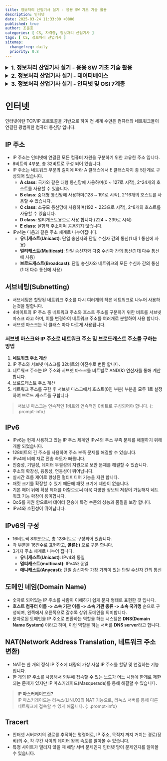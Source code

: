 ```yaml
---
title: 정보처리 산업기사 실기 - 응용 SW 기초 기술 활용
description: 인터넷
date: 2025-03-24 11:33:00 +0800
published: true
author: 조준호
categories: [ CS, 자격증, 정보처리 산업기사 ]
tags: [ CS, 정보처리 산업기사 ]
sitemap:
  changefreq: daily
  priority: 0.8
---
```



<style>
  summary {
    cursor: pointer;
    font-size: 18px;
    font-weight: bold;
  }
  details li {
    list-style: none;
  }
</style>
<details>
  <summary>1. 정보처리 산업기사 실기 - 응용 SW 기초 기술 활용</summary>
  <ul>
    <li><a href="https://whwnsgh0258.github.io/posts/27">1-1. 운영체제의 개념</a></li>
    <li><a href="https://whwnsgh0258.github.io/posts/28">1-2. 스케줄링</a></li>
  </ul>
</details>
<details>
  <summary>2. 정보처리 산업기사 실기 - 데이터베이스</summary>
  <ul>
    <li><a href="https://whwnsgh0258.github.io/posts/29">2-1. 데이터베이스</a></li>
  </ul>
</details>
<details>
  <summary>3. 정보처리 산업기사 실기 - 인터넷 및 OSI 7계층</summary>
  <ul>
    <li><a href="https://whwnsgh0258.github.io/posts/30">3-1. 인터넷</a></li>
    <li><a href="https://whwnsgh0258.github.io/posts/31">3-1. OSI 7계층</a></li>
  </ul>
</details>

# 인터넷

인터넷이란 TCP/IP 프로토콜을 기반으로 하여 전 세계 수만은 컴퓨터와 네트워크들이 연결된 광범위한 컴퓨터 통신망 입니다.

## IP 주소

- IP 주소는 인터넷에 연결된 모든 컴퓨터 자원을 구분하기 위한 고유한 주소 입니다.
- 8비트씩 4부분, 총 32비트로 구성 되어 있습니다.
- IP 주소는 네트워크 부분의 길이에 따라 A 클래스에서 E 클래스까지 총 5단계로 구성되어 있습니다.
  - **A class**: 국가와 같은 대형 통신망에 사용하며(0 ~ 127로 시작), 2^24개의 호스트를 사용할 수 있습니다.
  - **B class**: 중대형 통신망에 사용하며(128 ~ 191로 시작), 2^16개의 호스트를 사용할 수 있습니다.
  - **C class**: 소규모 통신망에 사용하며(192 ~ 223으로 시작), 2^8개의 호스트를 사용할 수 있습니다.
  - **D class**: 멀티개스트용으로 사용 합니다.(224 ~ 239로 시작)
  - **E class**: 실험적 주소이며 공용되지 않습니다.
- IPv4는 다음과 같은 주소 체계로 나누어집니다.
  - **유니캐스트(Unicast)**: 단일 송신자와 단일 수신자 간의 통신(1 대 1 통신에 사용)
  - **멀티캐스트(Multicast)**: 단일 송신자와 다중 수신자 간의 통신(1 대 다수 통신에 사용)
  - **브로드캐스트(Broadcast)**: 단일 송신자와 네트워크의 모든 수신자 간의 통신(1 대 다수 통신에 사용)

## 서브네팅(Subnetting)

- 서브네팅은 할당된 네트워크 주소를 다시 여러개의 작은 네트워크로 나누어 사용하는것을 말합니다.
- 4바이트의 IP 주소 중 네트워크 주소와 호스트 주소를 구분하기 위한 비트를 서브넷 마스크 라고 하며, 이를 변경하여 네트워크 주소를 여러개로 분할하여 사용 합니다.
- 서브넷 마스크는 각 클래스 마다 다르게 사용됩니다.

### 서브넷 마스크와 IP 주소로 네트워크 주소 및 브로드캐스트 주소를 구하는 방법

1. **네트워크 주소 계산**
  1. IP 주소와 서브넷 마스크를 32비트의 이진수로 변환 합니다.
  2. 네트워크 주소는 IP 주소와 서브넷 마스크를 비트별로 AND(&) 연산자를 통해 계산 합니다.
2. 브로드캐스트 주소 계산
  1. 네트워크 주소를 구한 후 서브넷 마스크에서 호스트(0인 부분) 부분을 모두 1로 설정 하여 브로드 캐스트를 구합니다

> 서브넷 마스크는 연속적인 1비트와 연속적인 0비트로 구성되어야 합니다.
> {: .prompt-info}

## IPv6

- IPv6는 현재 사용하고 있는 IP 주소 체계인 IPv4의 주소 부족 문제를 해결하기 위해 개발 되었습니다.
- 128비트의 긴 주소를 사용하여 주소 부족 문제를 해결할 수 있습니다.
- IPv4에 비해 자료 전송 속도가 빠릅니다.
- 인증성, 기밀성, 데이터 무결성의 지원으로 보안 문제를 해결할 수 있습니다.
- 주소의 확장성, 융통성, 연동성이 뛰어납니다.
- 실시간 흐름 제어로 향상된 멀티미디어 기능을 지원 합니다.
- 패킷 크기를 확장할 수 있기 때문에 패킷 크기에 제한이 없습니다.
- 기본 헤더 뒤에 확장 헤더를 더함으로써 더욱 다양한 정보의 저장이 가능해져 네트워크 기능 확장이 용이합니다.
- QoS를 지원 함으로써 데이터 전송에 특정 수준의 성능과 품질을 보장 합니다.
- IPv4와 호환성이 뛰어납니다.

## IPv6의 구성

- 16비트씩 8부분으로, 총 128비트로 구성되어 있습니다.
- 각 부분을 16진수로 표현하고, **콜론(:)** 으로 구분 합니다.
- 3가지 주소 체계로 나누어 집니다.
  - **유니캐스트(Unicast)**: IPv4와 동일
  - **멀티캐스트(multicast)**: IPv4와 동일
  - **애니캐스트(Anycast)**: 단일 송신자와 가장 가까이 있는 단일 수신자 간의 통신

## 도메인 네임(Domain Name)

- 숫자로 되어있는 IP 주소를 사람이 이해하기 쉽게 문자 형태로 표현한 것 입니다.
- **호스트 컴퓨터 이름 -> 소속 기관 이름 -> 소속 기관 종류 -> 소속 국가명** 순으로 구성되며, 왼쪽에서 오른쪽으로 갈수록 상위 도메인을 의미합니다.
- 문자로된 도메인을 IP 주소로 변환하는 역할을 하는 시스템은 **DNS(Domain Name System)** 이라고 하며, 이런 역할을 하는 서버를 **DNS server**라고 합니다.

## NAT(Network Address Translation, 네트워크 주소 변환)
- NAT는 한 개의 정식 IP 주소에 대량의 가상 사설 IP 주소를 할당 및 연결하는 기능 입니다.
- 한 개의 IP 주소를 사용해서 외부에 접속할 수 있는 노드가 어느 시점에 한개로 제한되는 문제가 있지만 IP 마스커레이드(Masquerade)를 통해 해결할 수 있습니다.

> **IP 마스커레이드란?**  
> IP 마스커레이드는 리눅스(LINUX)의 NAT 기능으로, 리눅스 서버를 통해 다른 네트워크에 접속할 수 있게 해줍니다.
{: .prompt-info}

## Tracert

- 인터넷 서버까지의 경로를 추적하는 명령어로, IP 주소, 목적지 까지 거치는 경로(장비)의 수, 각 구간 사이의 데이터 왕복 속도를 알아볼 수 있습니다.
- 특정 사이트가 열리지 않을 때 해당 서버 문제인지 인터넷 망이 문제인지를 알아볼 수 있습니다.

